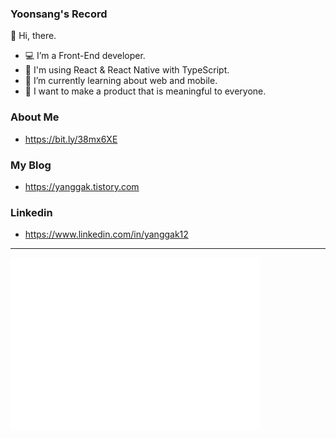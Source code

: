 ### Yoonsang's Record

👋 Hi, there.
- 💻 I’m a Front-End developer.
- 📘 I'm using React & React Native with TypeScript.
- 📱 I’m currently learning about web and mobile.
- 🤩 I want to make a product that is meaningful to everyone.

### About Me
- https://bit.ly/38mx6XE

### My Blog
- https://yanggak.tistory.com

### Linkedin
- https://www.linkedin.com/in/yanggak12
-----
<img align="left" src="/github-metrics.svg" alt="Metrics" width="400" />
<!-- <img align="right" src="https://github-readme-stats.vercel.app/api?username=yanggak12&theme=dark&show_icons=true" alt="stats" width="400" />
<img align="right" src="https://github-readme-stats.vercel.app/api/top-langs/?username=yanggak12&layout=compact&hide=html&langs_count=3&line" alt="language" width="400" height="200" /> -->
</div>
